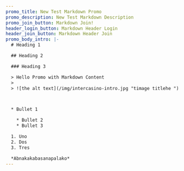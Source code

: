 ```yaml
---
promo_title: New Test Markdown Promo
promo_description: New Test Markdown Description
promo_join_button: Markdown Join!
header_login_button: Markdown Header Login
header_join_button: Markdown Header Join
promo_body_intro: |-
  # Heading 1

  ## Heading 2

  ### Heading 3

  > Hello Promo with Markdown Content
  >
  > ![the alt text](/img/intercasino-intro.jpg "timage titlehe ")



  * Bullet 1

    * Bullet 2
    * Bullet 3

  1. Uno
  2. Dos
  3. Tres

  *Abnakakabasanapalako*
---
```

